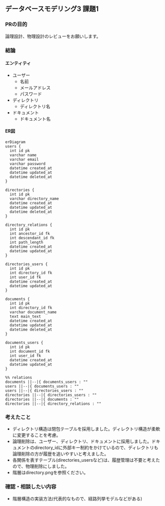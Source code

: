 ## データベースモデリング3 課題1

### PRの目的
論理設計、物理設計のレビューをお願いします。

### 結論
#### エンティティ
- ユーザー
  - 名前
  - メールアドレス
  - パスワード
- ディレクトリ
  - ディレクトリ名
- ドキュメント
  - ドキュメント名

#### ER図
```mermaid
erDiagram
users {
  int id pk
  varchar name
  varchar email
  varchar password
  datetime created_at
  datetime updated_at
  datetime deleted_at
}

directories {
  int id pk
  varchar directory_name
  datetime created_at 
  datetime updated_at
  datetime deleted_at
}

directory_relations {
  int id pk
  int ancestor_id fk
  int descendant_id fk
  int path_length
  datetime created_at 
  datetime updated_at
}

directories_users {
  int id pk
  int directory_id fk
  int user_id fk
  datetime created_at
  datetime updated_at
}

documents {
  int id pk
  int directory_id fk
  varchar document_name
  text main_text
  datetime created_at
  datetime updated_at
  datetime deleted_at
}

documents_users {
  int id pk
  int document_id fk
  int user_id fk
  datetime created_at
  datetime updated_at
}

%% relations
documents ||--|{ documents_users : ""
users ||--|{ documents_users : ""
users ||--|{ directories_users : ""
directories ||--|{ directories_users : ""
directories ||--|{ documents : ""
directories ||--|{ directory_relations : ""
```

### 考えたこと
- ディレクトリ構造は閉包テーブルを採用しました。ディレクトリ構造が柔軟に変更することを考慮。
- 論理削除は、ユーザー、ディレクトリ、ドキュメントに採用しました。ドキュメントのdirectory_idに外部キー制約をかけているので、ディレクトリも論理削除の方が履歴を追いやすいと考えました。
- 各関係を表すテーブル(directories_usersなど)は、履歴管理は不要と考えたので、物理削除にしました。
- 階層はdirectory.pngを参照ください。

### 確認・相談したい内容
- 階層構造の実装方法(代表的なもので、経路列挙モデルなどがある)